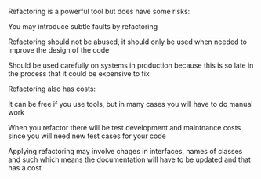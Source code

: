 Refactoring is a powerful tool but does have some risks:


You may introduce subtle faults by refactoring

Refactoring should not be abused, it should only be used when needed to improve the design of the code

Should be used carefully on systems in production because this is so late in the process that it could be expensive to fix



Refactoring also has costs:


It can be free if you use tools, but in many cases you will have to do manual work

When you refactor there will be test development and maintnance costs since you will need new test cases for your code

Applying refactoring may involve chages in interfaces, names of classes and such which means the documentation will have to be updated and that has a cost